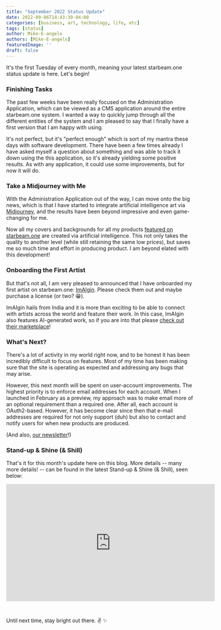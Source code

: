 ```yaml
---
title: "September 2022 Status Update"
date: 2022-09-06T14:43:39-04:00
categories: [business, art, technology, life, etc]
tags: [status]
author: Mike-E-angelo
authors: [Mike-E-angelo]
featuredImage: ''
draft: false
---
```


It's the first Tuesday of every month, meaning your latest starbeam.one status update is here.  Let's begin!

### Finishing Tasks

The past few weeks have been really focused on the Administration Application, which can be viewed as a CMS application around the entire starbeam.one system.  I wanted a way to quickly jump through all the different entities of the system and I am pleased to say that I finally have a first version that I am happy with using.

It's not perfect, but it's "perfect enough" which is sort of my mantra these days with software development.  There have been a few times already I have asked myself a question about something and was able to track it down using the this application, so it's already yielding some positive results.  As with any application, it could use some improvements, but for now it will do.

### Take a Midjourney with Me

With the Administration Application out of the way, I can move onto the big news, which is that I have started to integrate artificial intelligence art via [Midjourney](https://www.midjourney.com/app/), and the results have been beyond impressive and even game-changing for me.  

Now all my covers and backgrounds for all my products [featured on starbeam.one](https://alpha.starbeam.one/) are created via artificial intelligence.  This not only takes the quality to another level (while still retaining the same low prices), but saves me so much time and effort in producing product.  I am beyond elated with this development!

### Onboarding the First Artist

 But that's not all, I am very pleased to announced that I have onboarded my first artist on starbeam.one: [ImAIgin](https://alpha.starbeam.one/market/publishers/twitter/imaigin).  Please check them out and maybe purchase a license (or two? 😁).  

ImAIgin hails from India and it is more than exciting to be able to connect with artists across the world and feature their work.  In this case, ImAIgin also features AI-generated work, so if you are into that please [check out their marketplace](https://alpha.starbeam.one/market/publishers/twitter/imaigin)!

### What's Next?

There's a lot of activity in my world right now, and to be honest it has been incredibly difficult to focus on features.  Most of my time has been making sure that the site is operating as expected and addressing any bugs that may arise.

However, this next month will be spent on user-account improvements.  The highest priority is to enforce email addresses for each account.  When I launched in February as a preview, my approach was to make email more of an optional requirement than a required one.  After all, each account is OAuth2-based.  However, it has become clear since then that e-mail addresses are required for not only support (duh) but also to contact and notify users for when new products are produced.

(And also, [our newsletter](https://mailchi.mp/ee8794e55d0b/starbeam)!)

### Stand-up & Shine (& Shill)

That's it for this month's update here on this blog.  More details -- many more details! -- can be found in the latest Stand-up & Shine (& Shill), seen below:

<iframe width="560" height="315" src="https://www.youtube.com/embed/3q0TcBWtA5o" title="YouTube video player" frameborder="0" allow="accelerometer; autoplay; clipboard-write; encrypted-media; gyroscope; picture-in-picture" allowfullscreen style="margin-bottom: 2em"></iframe>

Until next time, stay bright out there. ✌ ✨
